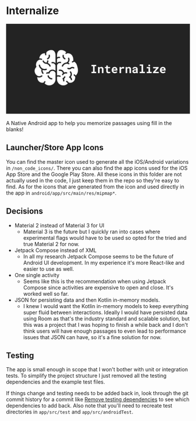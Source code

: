 # Internalize

![App banner](./non_code_icons/internalize-canva-banner.jpg)

A Native Android app to help you memorize passages using fill in the blanks!

## Launcher/Store App Icons

You can find the master icon used to generate all the iOS/Android variations in `/non_code_icons/`. There you can also find the app icons used for the iOS App Store and the Google Play Store. All these icons in this folder are not actually used in the code, I just keep them in the repo so they're easy to find. As for the icons that are generated from the icon and used directly in the app in `android/app/src/main/res/mipmap*`.

## Decisions

- Material 2 instead of Material 3 for UI
  - Material 3 is the future but I quickly ran into cases where experimental flags would have to be used so opted for the tried and true Material 2 for now.
- Jetpack Compose instead of XML
  - In all my research Jetpack Compose seems to be the future of Android UI development. In my experience it's more React-like and easier to use as well.
- One single activity
  - Seems like this is the recommendation when using Jetpack Compose since activities are expensive to open and close. It's worked well so far.
- JSON for persisting data and then Kotlin in-memory models.
  - I knew I would want the Kotlin in-memory models to keep everything super fluid between interactions. Ideally I would have persisted data using Room as that's the industry standard and scalable solution, but this was a project that I was hoping to finish a while back and I don't think users will have enough passages to even lead to performance issues that JSON can have, so it's a fine solution for now.

## Testing

The app is small enough in scope that I won't bother with unit or integration tests. To simplify the project structure I just removed all the testing dependencies and the example test files.

If things change and testing needs to be added back in, look through the git commit history for a commit like [Remove testing dependencies](https://github.com/brighamandersen/internalize/commit/b1a0b05822d035814a49d7c0a66cc9940678c870) to see which dependencies to add back. Also note that you'll need to recreate test directories in `app/src/test` and `app/src/androidTest`.
